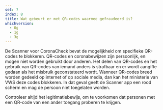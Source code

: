 ```yaml
---
set: 7
index: 8
title: Wat gebeurt er met QR-codes waarmee gefraudeerd is?
whichversion:
  - 0g
  - 1g
  - 3g
---
```

De Scanner voor CoronaCheck bevat de mogelijkheid om specifieke QR-codes te blokkeren. QR-codes en coronabewijzen zijn persoonlijk, en mogen niet worden gebruikt door anderen. Het delen van QR-codes en het gebruik van QR-codes van iemand anders is strafbaar en er wordt aangifte gedaan als het misbruik geconstateerd wordt. Wanneer QR-codes breed worden gedeeld op internet of op sociale media, dan kan het ministerie van VWS deze codes blokkeren. In dat geval geeft de Scanner app een rood scherm en mag de persoon niet toegelaten worden.

Controleer altijd het legitimatiebewijs, om te voorkomen dat personen met een QR-code van een ander toegang proberen te krijgen.
